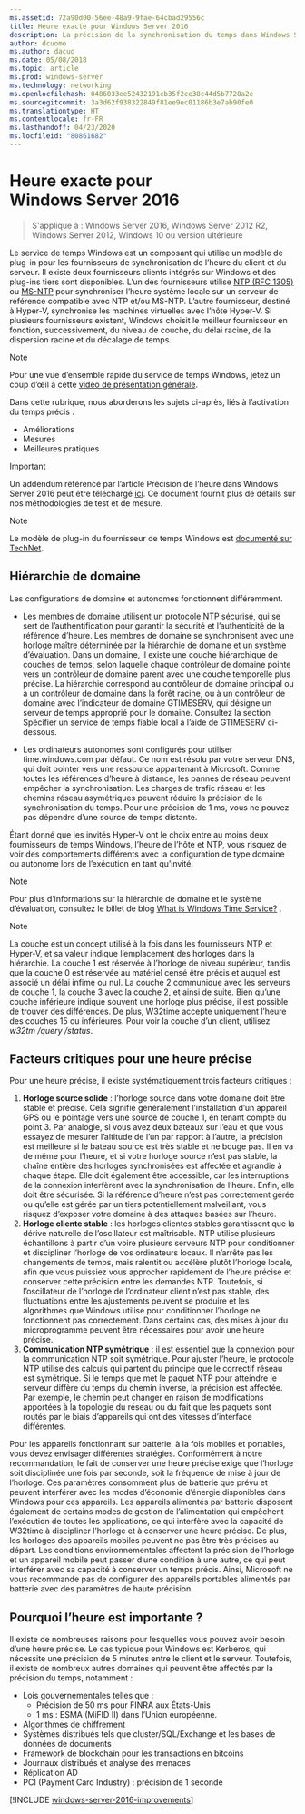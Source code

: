 ```yaml
---
ms.assetid: 72a90d00-56ee-48a9-9fae-64cbad29556c
title: Heure exacte pour Windows Server 2016
description: La précision de la synchronisation du temps dans Windows Server 2016 a été considérablement améliorée, tout en conservant une compatibilité NTP complète avec les anciennes versions de Windows.
author: dcuomo
ms.author: dacuo
ms.date: 05/08/2018
ms.topic: article
ms.prod: windows-server
ms.technology: networking
ms.openlocfilehash: 0486033ee52432191cb35f2ce38c44d5b7728a2e
ms.sourcegitcommit: 3a3d62f938322849f81ee9ec01186b3e7ab90fe0
ms.translationtype: HT
ms.contentlocale: fr-FR
ms.lasthandoff: 04/23/2020
ms.locfileid: "80861682"
---
```

# <a name="accurate-time-for-windows-server-2016"></a>Heure exacte pour Windows Server 2016

>S'applique à : Windows Server 2016, Windows Server 2012 R2, Windows Server 2012, Windows 10 ou version ultérieure

Le service de temps Windows est un composant qui utilise un modèle de plug-in pour les fournisseurs de synchronisation de l’heure du client et du serveur.  Il existe deux fournisseurs clients intégrés sur Windows et des plug-ins tiers sont disponibles. L’un des fournisseurs utilise [NTP (RFC 1305)](https://tools.ietf.org/html/rfc1305) ou [MS-NTP](https://msdn.microsoft.com/library/cc246877.aspx) pour synchroniser l’heure système locale sur un serveur de référence compatible avec NTP et/ou MS-NTP. L’autre fournisseur, destiné à Hyper-V, synchronise les machines virtuelles avec l’hôte Hyper-V.  Si plusieurs fournisseurs existent, Windows choisit le meilleur fournisseur en fonction, successivement, du niveau de couche, du délai racine, de la dispersion racine et du décalage de temps.

> [!NOTE]
> Pour une vue d’ensemble rapide du service de temps Windows, jetez un coup d’œil à cette [vidéo de présentation générale](https://aka.ms/WS2016TimeVideo).

Dans cette rubrique, nous aborderons les sujets ci-après, liés à l’activation du temps précis : 

- Améliorations
- Mesures
- Meilleures pratiques

> [!IMPORTANT]
> Un addendum référencé par l’article Précision de l’heure dans Windows Server 2016 peut être téléchargé [ici](https://windocs.blob.core.windows.net/windocs/WindowsTimeSyncAccuracy_Addendum.pdf).  Ce document fournit plus de détails sur nos méthodologies de test et de mesure.

> [!NOTE] 
> Le modèle de plug-in du fournisseur de temps Windows est [documenté sur TechNet](https://msdn.microsoft.com/library/windows/desktop/ms725475%28v=vs.85%29.aspx).

## <a name="domain-hierarchy"></a>Hiérarchie de domaine
Les configurations de domaine et autonomes fonctionnent différemment.

- Les membres de domaine utilisent un protocole NTP sécurisé, qui se sert de l’authentification pour garantir la sécurité et l’authenticité de la référence d’heure.  Les membres de domaine se synchronisent avec une horloge maître déterminée par la hiérarchie de domaine et un système d’évaluation.  Dans un domaine, il existe une couche hiérarchique de couches de temps, selon laquelle chaque contrôleur de domaine pointe vers un contrôleur de domaine parent avec une couche temporelle plus précise.  La hiérarchie correspond au contrôleur de domaine principal ou à un contrôleur de domaine dans la forêt racine, ou à un contrôleur de domaine avec l’indicateur de domaine GTIMESERV, qui désigne un serveur de temps approprié pour le domaine.  Consultez la section Spécifier un service de temps fiable local à l’aide de GTIMESERV ci-dessous.

- Les ordinateurs autonomes sont configurés pour utiliser time.windows.com par défaut.  Ce nom est résolu par votre serveur DNS, qui doit pointer vers une ressource appartenant à Microsoft.  Comme toutes les références d’heure à distance, les pannes de réseau peuvent empêcher la synchronisation.  Les charges de trafic réseau et les chemins réseau asymétriques peuvent réduire la précision de la synchronisation du temps.  Pour une précision de 1 ms, vous ne pouvez pas dépendre d’une source de temps distante.

Étant donné que les invités Hyper-V ont le choix entre au moins deux fournisseurs de temps Windows, l’heure de l’hôte et NTP, vous risquez de voir des comportements différents avec la configuration de type domaine ou autonome lors de l’exécution en tant qu’invité.

> [!NOTE] 
> Pour plus d’informations sur la hiérarchie de domaine et le système d’évaluation, consultez le billet de blog [What is Windows Time Service?](https://blogs.msdn.microsoft.com/w32time/2007/07/07/what-is-windows-time-service/) .

> [!NOTE]
> La couche est un concept utilisé à la fois dans les fournisseurs NTP et Hyper-V, et sa valeur indique l’emplacement des horloges dans la hiérarchie.  La couche 1 est réservée à l’horloge de niveau supérieur, tandis que la couche 0 est réservée au matériel censé être précis et auquel est associé un délai infime ou nul.  La couche 2 communique avec les serveurs de couche 1, la couche 3 avec la couche 2, et ainsi de suite.  Bien qu’une couche inférieure indique souvent une horloge plus précise, il est possible de trouver des différences.  De plus, W32time accepte uniquement l’heure des couches 15 ou inférieures.  Pour voir la couche d’un client, utilisez *w32tm /query /status*.

## <a name="critical-factors-for-accurate-time"></a>Facteurs critiques pour une heure précise
Pour une heure précise, il existe systématiquement trois facteurs critiques :

1. **Horloge source solide** : l’horloge source dans votre domaine doit être stable et précise. Cela signifie généralement l’installation d’un appareil GPS ou le pointage vers une source de couche 1, en tenant compte du point 3. Par analogie, si vous avez deux bateaux sur l’eau et que vous essayez de mesurer l’altitude de l’un par rapport à l’autre, la précision est meilleure si le bateau source est très stable et ne bouge pas. Il en va de même pour l’heure, et si votre horloge source n’est pas stable, la chaîne entière des horloges synchronisées est affectée et agrandie à chaque étape. Elle doit également être accessible, car les interruptions de la connexion interfèrent avec la synchronisation de l’heure. Enfin, elle doit être sécurisée. Si la référence d’heure n’est pas correctement gérée ou qu’elle est gérée par un tiers potentiellement malveillant, vous risquez d’exposer votre domaine à des attaques basées sur l’heure.
2. **Horloge cliente stable** : les horloges clientes stables garantissent que la dérive naturelle de l’oscillateur est maîtrisable.  NTP utilise plusieurs échantillons à partir d’un voire plusieurs serveurs NTP pour conditionner et discipliner l’horloge de vos ordinateurs locaux.  Il n’arrête pas les changements de temps, mais ralentit ou accélère plutôt l’horloge locale, afin que vous puissiez vous approcher rapidement de l’heure précise et conserver cette précision entre les demandes NTP.  Toutefois, si l’oscillateur de l’horloge de l’ordinateur client n’est pas stable, des fluctuations entre les ajustements peuvent se produire et les algorithmes que Windows utilise pour conditionner l’horloge ne fonctionnent pas correctement.  Dans certains cas, des mises à jour du microprogramme peuvent être nécessaires pour avoir une heure précise.
3. **Communication NTP symétrique** : il est essentiel que la connexion pour la communication NTP soit symétrique.  Pour ajuster l’heure, le protocole NTP utilise des calculs qui partent du principe que le correctif réseau est symétrique.  Si le temps que met le paquet NTP pour atteindre le serveur diffère du temps du chemin inverse, la précision est affectée.  Par exemple, le chemin peut changer en raison de modifications apportées à la topologie du réseau ou du fait que les paquets sont routés par le biais d’appareils qui ont des vitesses d’interface différentes.

Pour les appareils fonctionnant sur batterie, à la fois mobiles et portables, vous devez envisager différentes stratégies.  Conformément à notre recommandation, le fait de conserver une heure précise exige que l’horloge soit disciplinée une fois par seconde, soit la fréquence de mise à jour de l’horloge. Ces paramètres consomment plus de batterie que prévu et peuvent interférer avec les modes d’économie d’énergie disponibles dans Windows pour ces appareils. Les appareils alimentés par batterie disposent également de certains modes de gestion de l’alimentation qui empêchent l’exécution de toutes les applications, ce qui interfère avec la capacité de W32time à discipliner l’horloge et à conserver une heure précise. De plus, les horloges des appareils mobiles peuvent ne pas être très précises au départ.  Les conditions environnementales affectent la précision de l’horloge et un appareil mobile peut passer d’une condition à une autre, ce qui peut interférer avec sa capacité à conserver un temps précis.  Ainsi, Microsoft ne vous recommande pas de configurer des appareils portables alimentés par batterie avec des paramètres de haute précision. 

## <a name="why-is-time-important"></a>Pourquoi l’heure est importante ?  
Il existe de nombreuses raisons pour lesquelles vous pouvez avoir besoin d’une heure précise.  Le cas typique pour Windows est Kerberos, qui nécessite une précision de 5 minutes entre le client et le serveur.  Toutefois, il existe de nombreux autres domaines qui peuvent être affectés par la précision du temps, notamment :


- Lois gouvernementales telles que :
    - Précision de 50 ms pour FINRA aux États-Unis
    - 1 ms : ESMA (MiFID II) dans l’Union européenne.
- Algorithmes de chiffrement
- Systèmes distribués tels que cluster/SQL/Exchange et les bases de données de documents
- Framework de blockchain pour les transactions en bitcoins
- Journaux distribués et analyse des menaces 
- Réplication AD
- PCI (Payment Card Industry) : précision de 1 seconde



[!INCLUDE [windows-server-2016-improvements](windows-server-2016-improvements.md)]

